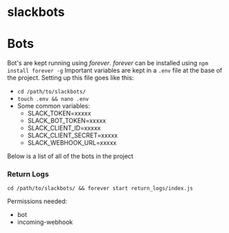 # slackbots

# Bots

Bot's are kept running using *forever*. *forever* can be installed using `npm install forever -g`
Important variables are kept in a `.env` file at the base of the project. Setting up this file goes like this:

- `cd /path/to/slackbots/`
- `touch .env && nano .env`
- Some common variables:
    - SLACK_TOKEN=xxxxx
    - SLACK_BOT_TOKEN=xxxxx
    - SLACK_CLIENT_ID=xxxxx
    - SLACK_CLIENT_SECRET=xxxxx
    - SLACK_WEBHOOK_URL=xxxxx

Below is a list of all of the bots in the project

### Return Logs

`cd /path/to/slackbots/ && forever start return_logs/index.js`

Permissions needed:

- bot
- incoming-webhook
